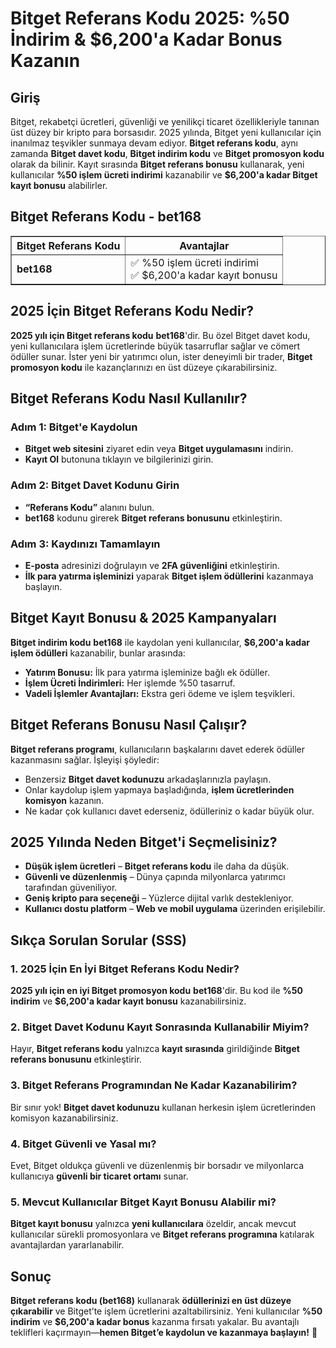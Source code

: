<h1>Bitget Referans Kodu 2025: %50 İndirim & $6,200'a Kadar Bonus Kazanın</h1>
<h2>Giriş</h2>
<p>Bitget, rekabetçi ücretleri, güvenliği ve yenilikçi ticaret özellikleriyle tanınan üst düzey bir kripto para borsasıdır. 2025 yılında, Bitget yeni kullanıcılar için inanılmaz teşvikler sunmaya devam ediyor. <strong>Bitget referans kodu</strong>, aynı zamanda <strong>Bitget davet kodu</strong>, <strong>Bitget indirim kodu</strong> ve <strong>Bitget promosyon kodu</strong> olarak da bilinir. Kayıt sırasında <strong>Bitget referans bonusu</strong> kullanarak, yeni kullanıcılar <strong>%50 işlem ücreti indirimi</strong> kazanabilir ve <strong>$6,200'a kadar Bitget kayıt bonusu</strong> alabilirler.</p>

<h2>Bitget Referans Kodu - bet168</h2>
<table border="1">
    <tr>
        <th>Bitget Referans Kodu</th>
        <th>Avantajlar</th>
    </tr>
    <tr>
        <td><strong>bet168</strong></td>
        <td>
            ✅ %50 işlem ücreti indirimi <br>
            ✅ $6,200'a kadar kayıt bonusu
        </td>
    </tr>
</table>

<h2>2025 İçin Bitget Referans Kodu Nedir?</h2>
<p><strong>2025 yılı için Bitget referans kodu</strong> <strong>bet168</strong>'dir. Bu özel Bitget davet kodu, yeni kullanıcılara işlem ücretlerinde büyük tasarruflar sağlar ve cömert ödüller sunar. İster yeni bir yatırımcı olun, ister deneyimli bir trader, <strong>Bitget promosyon kodu</strong> ile kazançlarınızı en üst düzeye çıkarabilirsiniz.</p>

<h2>Bitget Referans Kodu Nasıl Kullanılır?</h2>
<h3>Adım 1: Bitget'e Kaydolun</h3>
<ul>
    <li><strong>Bitget web sitesini</strong> ziyaret edin veya <strong>Bitget uygulamasını</strong> indirin.</li>
    <li><strong>Kayıt Ol</strong> butonuna tıklayın ve bilgilerinizi girin.</li>
</ul>

<h3>Adım 2: Bitget Davet Kodunu Girin</h3>
<ul>
    <li><strong>“Referans Kodu”</strong> alanını bulun.</li>
    <li><strong>bet168</strong> kodunu girerek <strong>Bitget referans bonusunu</strong> etkinleştirin.</li>
</ul>

<h3>Adım 3: Kaydınızı Tamamlayın</h3>
<ul>
    <li><strong>E-posta</strong> adresinizi doğrulayın ve <strong>2FA güvenliğini</strong> etkinleştirin.</li>
    <li><strong>İlk para yatırma işleminizi</strong> yaparak <strong>Bitget işlem ödüllerini</strong> kazanmaya başlayın.</li>
</ul>

<h2>Bitget Kayıt Bonusu & 2025 Kampanyaları</h2>
<p><strong>Bitget indirim kodu</strong> <strong>bet168</strong> ile kaydolan yeni kullanıcılar, <strong>$6,200'a kadar işlem ödülleri</strong> kazanabilir, bunlar arasında:</p>
<ul>
    <li><strong>Yatırım Bonusu:</strong> İlk para yatırma işleminize bağlı ek ödüller.</li>
    <li><strong>İşlem Ücreti İndirimleri:</strong> Her işlemde %50 tasarruf.</li>
    <li><strong>Vadeli İşlemler Avantajları:</strong> Ekstra geri ödeme ve işlem teşvikleri.</li>
</ul>

<h2>Bitget Referans Bonusu Nasıl Çalışır?</h2>
<p><strong>Bitget referans programı</strong>, kullanıcıların başkalarını davet ederek ödüller kazanmasını sağlar. İşleyişi şöyledir:</p>
<ul>
    <li>Benzersiz <strong>Bitget davet kodunuzu</strong> arkadaşlarınızla paylaşın.</li>
    <li>Onlar kaydolup işlem yapmaya başladığında, <strong>işlem ücretlerinden komisyon</strong> kazanın.</li>
    <li>Ne kadar çok kullanıcı davet ederseniz, ödülleriniz o kadar büyük olur.</li>
</ul>

<h2>2025 Yılında Neden Bitget'i Seçmelisiniz?</h2>
<ul>
    <li><strong>Düşük işlem ücretleri</strong> – <strong>Bitget referans kodu</strong> ile daha da düşük.</li>
    <li><strong>Güvenli ve düzenlenmiş</strong> – Dünya çapında milyonlarca yatırımcı tarafından güveniliyor.</li>
    <li><strong>Geniş kripto para seçeneği</strong> – Yüzlerce dijital varlık destekleniyor.</li>
    <li><strong>Kullanıcı dostu platform</strong> – <strong>Web ve mobil uygulama</strong> üzerinden erişilebilir.</li>
</ul>

<h2>Sıkça Sorulan Sorular (SSS)</h2>
<h3>1. 2025 İçin En İyi Bitget Referans Kodu Nedir?</h3>
<p><strong>2025 yılı için en iyi Bitget promosyon kodu</strong> <strong>bet168</strong>'dir. Bu kod ile <strong>%50 indirim</strong> ve <strong>$6,200'a kadar kayıt bonusu</strong> kazanabilirsiniz.</p>

<h3>2. Bitget Davet Kodunu Kayıt Sonrasında Kullanabilir Miyim?</h3>
<p>Hayır, <strong>Bitget referans kodu</strong> yalnızca <strong>kayıt sırasında</strong> girildiğinde <strong>Bitget referans bonusunu</strong> etkinleştirir.</p>

<h3>3. Bitget Referans Programından Ne Kadar Kazanabilirim?</h3>
<p>Bir sınır yok! <strong>Bitget davet kodunuzu</strong> kullanan herkesin işlem ücretlerinden komisyon kazanabilirsiniz.</p>

<h3>4. Bitget Güvenli ve Yasal mı?</h3>
<p>Evet, Bitget oldukça güvenli ve düzenlenmiş bir borsadır ve milyonlarca kullanıcıya <strong>güvenli bir ticaret ortamı</strong> sunar.</p>

<h3>5. Mevcut Kullanıcılar Bitget Kayıt Bonusu Alabilir mi?</h3>
<p><strong>Bitget kayıt bonusu</strong> yalnızca <strong>yeni kullanıcılara</strong> özeldir, ancak mevcut kullanıcılar sürekli promosyonlara ve <strong>Bitget referans programına</strong> katılarak avantajlardan yararlanabilir.</p>

<h2>Sonuç</h2>
<p><strong>Bitget referans kodu (bet168)</strong> kullanarak <strong>ödüllerinizi en üst düzeye çıkarabilir</strong> ve Bitget’te işlem ücretlerini azaltabilirsiniz. Yeni kullanıcılar <strong>%50 indirim</strong> ve <strong>$6,200'a kadar bonus</strong> kazanma fırsatı yakalar. Bu avantajlı teklifleri kaçırmayın—<strong>hemen Bitget’e kaydolun ve kazanmaya başlayın!</strong> 🚀</p>
